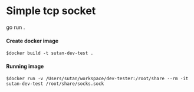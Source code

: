 # Simple tcp socket

go run .

#### Create docker image
`$docker build -t sutan-dev-test .`

#### Running image
`$docker run -v /Users/sutan/workspace/dev-tester:/root/share --rm -it sutan-dev-test /root/share/socks.sock`
